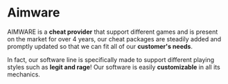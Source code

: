# Aimware

AIMWARE is a **cheat provider** that support different games and is present on the market for over 4 years, our cheat packages are steadily added and promptly updated so that we can fit all of our **customer's needs**.

In fact, our software line is specifically made to support different playing styles such as **legit and rage**! Our software is easily **customizable** in all its mechanics.

